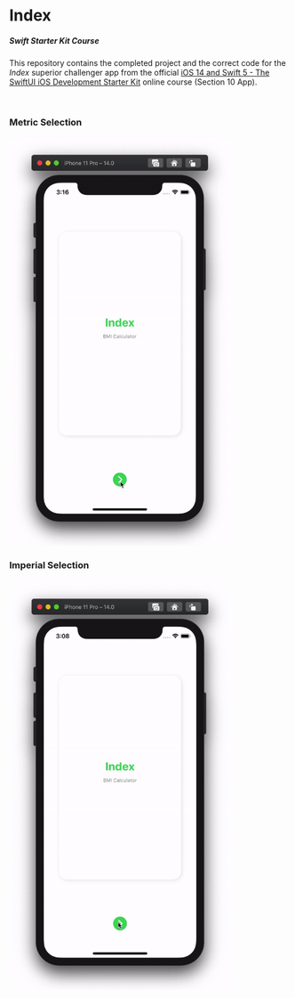 # Index
##### Swift Starter Kit Course

This repository contains the completed project and the correct code for the *Index* superior challenger app from the official [iOS 14 and Swift 5 - The SwiftUI iOS Development Starter Kit](https://www.udemy.com/course/swift-starter-kit/) online course (Section 10 App).

<br>

### Metric Selection
<img src="Project Resources/AppComplete_Index_Metric.gif" width="400"/>

### Imperial Selection
<img src="Project Resources/AppComplete_Index_Imperial.gif" width="400"/>

